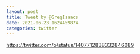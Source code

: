 ```yaml
--- 
layout: post 
title: Tweet by @GregIsaacs 
date: 2021-06-23 1624459874 
categories: twitter 
--- 
```

https://twitter.com/o/status/1407712838332846089